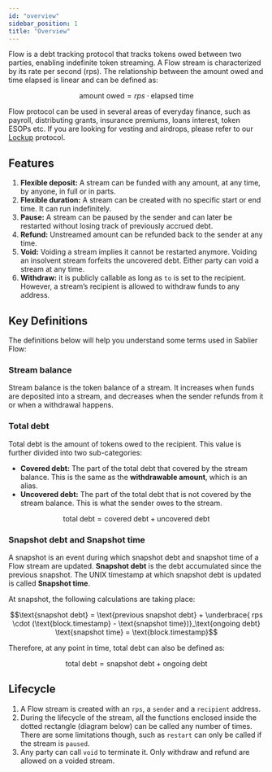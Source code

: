 ```yaml
---
id: "overview"
sidebar_position: 1
title: "Overview"
---
```


Flow is a debt tracking protocol that tracks tokens owed between two parties, enabling indefinite token streaming. A
Flow stream is characterized by its rate per second (rps). The relationship between the amount owed and time elapsed is
linear and can be defined as:

```math
\text{amount owed} = rps \cdot \text{elapsed time}
```

Flow protocol can be used in several areas of everyday finance, such as payroll, distributing grants, insurance
premiums, loans interest, token ESOPs etc. If you are looking for vesting and airdrops, please refer to our
[Lockup](../lockup/overview) protocol.

## Features

1. **Flexible deposit:** A stream can be funded with any amount, at any time, by anyone, in full or in parts.
2. **Flexible duration:** A stream can be created with no specific start or end time. It can run indefinitely.
3. **Pause:** A stream can be paused by the sender and can later be restarted without losing track of previously accrued
   debt.
4. **Refund:** Unstreamed amount can be refunded back to the sender at any time.
5. **Void:** Voiding a stream implies it cannot be restarted anymore. Voiding an insolvent stream forfeits the uncovered
   debt. Either party can void a stream at any time.
6. **Withdraw:** it is publicly callable as long as `to` is set to the recipient. However, a stream’s recipient is
   allowed to withdraw funds to any address.

## Key Definitions

The definitions below will help you understand some terms used in Sablier Flow:

### Stream balance

Stream balance is the token balance of a stream. It increases when funds are deposited into a stream, and decreases when
the sender refunds from it or when a withdrawal happens.

### Total debt

Total debt is the amount of tokens owed to the recipient. This value is further divided into two sub-categories:

- **Covered debt:** The part of the total debt that covered by the stream balance. This is the same as the
  **withdrawable amount**, which is an alias.
- **Uncovered debt:** The part of the total debt that is not covered by the stream balance. This is what the sender owes
  to the stream.

```math
\text{total debt} = \text{covered debt} + \text{uncovered debt}
```

### Snapshot debt and Snapshot time

A snapshot is an event during which snapshot debt and snapshot time of a Flow stream are updated. **Snapshot debt** is
the debt accumulated since the previous snapshot. The UNIX timestamp at which snapshot debt is updated is called
**Snapshot time**.

At snapshot, the following calculations are taking place:

```math
\text{snapshot debt} = \text{previous snapshot debt} + \underbrace{
rps \cdot (\text{block.timestamp} - \text{snapshot time})}_\text{ongoing debt}
\text{snapshot time} = \text{block.timestamp}
```

Therefore, at any point in time, total debt can also be defined as:

```math
\text{total debt} = \text{snapshot debt} + \text{ongoing debt}
```

## Lifecycle

1. A Flow stream is created with an `rps`, a `sender` and a `recipient` address.
2. During the lifecycle of the stream, all the functions enclosed inside the dotted rectangle (diagram below) can be
   called any number of times. There are some limitations though, such as `restart` can only be called if the stream is
   `paused`.
3. Any party can call `void` to terminate it. Only withdraw and refund are allowed on a voided stream.
